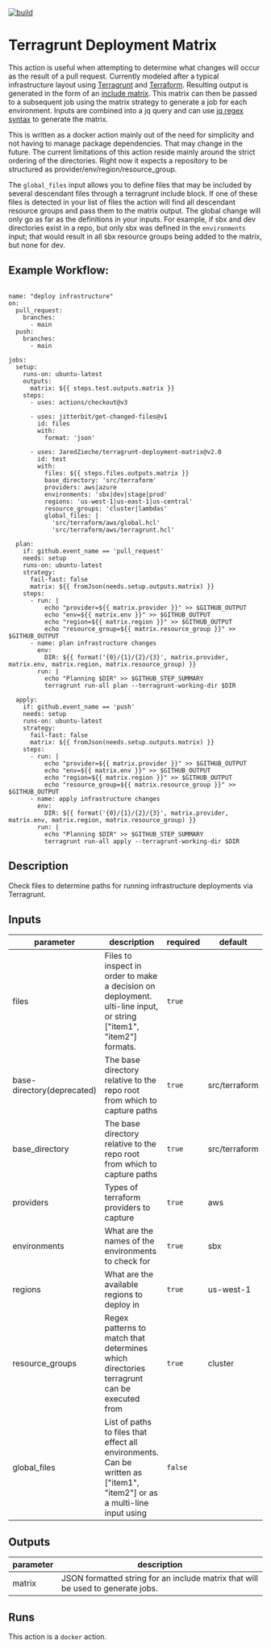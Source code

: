 [![build](https://github.com/JaredZieche/terragrunt-deployment-matrix/actions/workflows/test.yml/badge.svg)](https://github.com/JaredZieche/terragrunt-deployment-matrix/actions/workflows/test.yml)

# Terragrunt Deployment Matrix

This action is useful when attempting to determine what changes will occur as the result of a pull request. Currently modeled after a typical infrastructure layout using [Terragrunt](https://terragrunt.gruntwork.io/) and [Terraform](https://www.terraform.io/). Resulting output is generated in the form of an [include matrix](https://docs.github.com/en/actions/using-jobs/using-a-matrix-for-your-jobs#example-expanding-configurations). This matrix can then be passed to a subsequent job using the matrix strategy to generate a job for each environment. Inputs are combined into a jq query and can use [jq regex syntax](https://stedolan.github.io/jq/manual/#RegularexpressionsPCRE) to generate the matrix.

This is written as a docker action mainly out of the need for simplicity and not having to manage package dependencies. That may change in the future. The current limitations of this action reside mainly around the strict ordering of the directories. Right now it expects a repository to be structured as provider/env/region/resource_group.

The `global_files` input allows you to define files that may be included by several descendant files through a terragrunt include block. If one of these files is detected in your list of files the action will find all descendant resource groups and pass them to the matrix output. The global change will only go as far as the definitions in your inputs. For example, if sbx and dev directories exist in a repo, but only sbx was defined in the `environments` input; that would result in all sbx resource groups being added to the matrix, but none for dev.

## Example Workflow:

```

name: "deploy infrastructure"
on:
  pull_request:
    branches:
      - main
  push:
    branches:
      - main

jobs:
  setup:
    runs-on: ubuntu-latest
    outputs:
      matrix: ${{ steps.test.outputs.matrix }}
    steps:
      - uses: actions/checkout@v3

      - uses: jitterbit/get-changed-files@v1
        id: files
        with:
          format: 'json'

      - uses: JaredZieche/terragrunt-deployment-matrix@v2.0
        id: test
        with:
          files: ${{ steps.files.outputs.matrix }}
          base_directory: 'src/terraform'
          providers: aws|azure
          environments: 'sbx|dev|stage|prod'
          regions: 'us-west-1|us-east-1|us-central'
          resource_groups: 'cluster|lambdas'
          global_files: |
            'src/terraform/aws/global.hcl'
            'src/terraform/aws/terragrunt.hcl'

  plan:
    if: github.event_name == 'pull_request'
    needs: setup
    runs-on: ubuntu-latest
    strategy:
      fail-fast: false
      matrix: ${{ fromJson(needs.setup.outputs.matrix) }}
    steps:
      - run: |
          echo "provider=${{ matrix.provider }}" >> $GITHUB_OUTPUT
          echo "env=${{ matrix.env }}" >> $GITHUB_OUTPUT
          echo "region=${{ matrix.region }}" >> $GITHUB_OUTPUT
          echo "resource_group=${{ matrix.resource_group }}" >> $GITHUB_OUTPUT
      - name: plan infrastructure changes
        env:
          DIR: ${{ format('{0}/{1}/{2}/{3}', matrix.provider, matrix.env, matrix.region, matrix.resource_group) }}
        run: |
          echo "Planning $DIR" >> $GITHUB_STEP_SUMMARY
          terragrunt run-all plan --terragrunt-working-dir $DIR

  apply:
    if: github.event_name == 'push'
    needs: setup
    runs-on: ubuntu-latest
    strategy:
      fail-fast: false
      matrix: ${{ fromJson(needs.setup.outputs.matrix) }}
    steps:
      - run: |
          echo "provider=${{ matrix.provider }}" >> $GITHUB_OUTPUT
          echo "env=${{ matrix.env }}" >> $GITHUB_OUTPUT
          echo "region=${{ matrix.region }}" >> $GITHUB_OUTPUT
          echo "resource_group=${{ matrix.resource_group }}" >> $GITHUB_OUTPUT
      - name: apply infrastructure changes
        env:
          DIR: ${{ format('{0}/{1}/{2}/{3}', matrix.provider, matrix.env, matrix.region, matrix.resource_group) }}
        run: |
          echo "Planning $DIR" >> $GITHUB_STEP_SUMMARY
          terragrunt run-all apply --terragrunt-working-dir $DIR
```

<!-- action-docs-description -->
## Description

Check files to determine paths for running infrastructure deployments via Terragrunt.
<!-- action-docs-description -->

<!-- action-docs-inputs -->
## Inputs

| parameter | description | required | default |
| --- | --- | --- | --- |
| files | Files to inspect in order to make a decision on deployment. ulti-line input, or string ["item1", "item2"] formats. | `true` |  |
| base-directory(deprecated) | The base directory relative to the repo root from which to capture paths | `true` | src/terraform |
| base_directory | The base directory relative to the repo root from which to capture paths | `true` | src/terraform |
| providers | Types of terraform providers to capture | `true` | aws |
| environments | What are the names of the environments to check for | `true` | sbx |
| regions | What are the available regions to deploy in | `true` | us-west-1 |
| resource_groups | Regex patterns to match that determines which directories terragrunt can be executed from | `true` | cluster |
| global_files | List of paths to files that effect all environments. Can be written as ["item1", "item2"] or as a multi-line input using | `false` |  |
<!-- action-docs-inputs -->

<!-- action-docs-outputs -->
## Outputs

| parameter | description |
| --- | --- |
| matrix | JSON formatted string for an include matrix that will be used to generate jobs. |
<!-- action-docs-outputs -->

<!-- action-docs-runs -->
## Runs

This action is a `docker` action.
<!-- action-docs-runs -->
